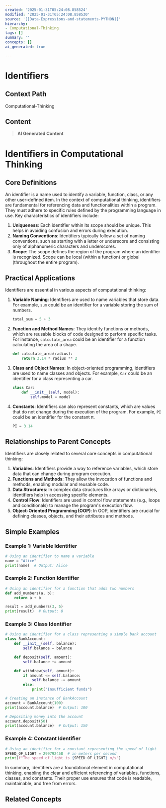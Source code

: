 ```yaml
---
created: '2025-01-31T05:24:08.858524'
modified: '2025-01-31T05:24:08.858530'
source: '[[Data-Expressions-and-statements-PYTHON]]'
hierarchy:
- Computational-Thinking
tags: []
summary: ''
concepts: []
ai_generated: true

---
```


# Identifiers

## Context Path
Computational-Thinking

## Content
> **AI Generated Content**
 # Identifiers in Computational Thinking

## Core Definitions

An identifier is a name used to identify a variable, function, class, or any other user-defined item. In the context of computational thinking, identifiers are fundamental for referencing data and functionalities within a program. They must adhere to specific rules defined by the programming language in use. Key characteristics of identifiers include:

1. **Uniqueness**: Each identifier within its scope should be unique. This helps in avoiding confusion and errors during execution.
2. **Naming Conventions**: Identifiers typically follow a set of naming conventions, such as starting with a letter or underscore and consisting only of alphanumeric characters and underscores.
3. **Scope**: The scope defines the region of the program where an identifier is recognized. Scope can be local (within a function) or global (throughout the entire program).

## Practical Applications

Identifiers are essential in various aspects of computational thinking:

1. **Variable Naming**: Identifiers are used to name variables that store data. For example, `sum` could be an identifier for a variable storing the sum of numbers.
    ```python
    total_sum = 5 + 3
    ```
2. **Function and Method Names**: They identify functions or methods, which are reusable blocks of code designed to perform specific tasks. For instance, `calculate_area` could be an identifier for a function calculating the area of a shape.
    ```python
    def calculate_area(radius):
        return 3.14 * radius ** 2
    ```
3. **Class and Object Names**: In object-oriented programming, identifiers are used to name classes and objects. For example, `Car` could be an identifier for a class representing a car.
    ```python
    class Car:
        def __init__(self, model):
            self.model = model
    ```
4. **Constants**: Identifiers can also represent constants, which are values that do not change during the execution of the program. For example, `PI` could be an identifier for the constant π.
    ```python
    PI = 3.14
    ```

## Relationships to Parent Concepts

Identifiers are closely related to several core concepts in computational thinking:

1. **Variables**: Identifiers provide a way to reference variables, which store data that can change during program execution.
2. **Functions and Methods**: They allow the invocation of functions and methods, enabling modular and reusable code.
3. **Data Structures**: In complex data structures like arrays or dictionaries, identifiers help in accessing specific elements.
4. **Control Flow**: Identifiers are used in control flow statements (e.g., loops and conditionals) to manage the program's execution flow.
5. **Object-Oriented Programming (OOP)**: In OOP, identifiers are crucial for defining classes, objects, and their attributes and methods.

## Simple Examples

### Example 1: Variable Identifier
```python
# Using an identifier to name a variable
name = "Alice"
print(name)  # Output: Alice
```

### Example 2: Function Identifier
```python
# Using an identifier for a function that adds two numbers
def add_numbers(a, b):
    return a + b

result = add_numbers(3, 5)
print(result)  # Output: 8
```

### Example 3: Class Identifier
```python
# Using an identifier for a class representing a simple bank account
class BankAccount:
    def __init__(self, balance):
        self.balance = balance

    def deposit(self, amount):
        self.balance += amount

    def withdraw(self, amount):
        if amount <= self.balance:
            self.balance -= amount
        else:
            print("Insufficient funds")

# Creating an instance of BankAccount
account = BankAccount(100)
print(account.balance)  # Output: 100

# Depositing money into the account
account.deposit(50)
print(account.balance)  # Output: 150
```

### Example 4: Constant Identifier
```python
# Using an identifier for a constant representing the speed of light
SPEED_OF_LIGHT = 299792458  # in meters per second
print(f"The speed of light is {SPEED_OF_LIGHT} m/s")
```

In summary, identifiers are a foundational element in computational thinking, enabling the clear and efficient referencing of variables, functions, classes, and constants. Their proper use ensures that code is readable, maintainable, and free from errors.

## Related Concepts
